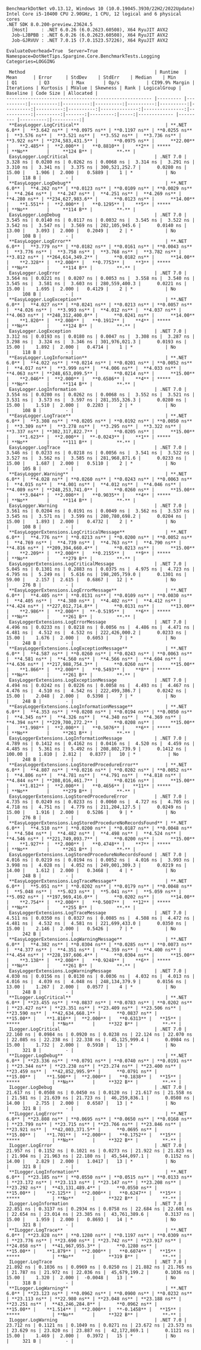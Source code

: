 
    BenchmarkDotNet v0.13.12, Windows 10 (10.0.19045.3930/22H2/2022Update)
    Intel Core i5-10400 CPU 2.90GHz, 1 CPU, 12 logical and 6 physical cores
    .NET SDK 8.0.200-preview.23624.5
      [Host]     : .NET 6.0.26 (6.0.2623.60508), X64 RyuJIT AVX2
      Job-LJBPBB : .NET 6.0.26 (6.0.2623.60508), X64 RyuJIT AVX2
      Job-GJRVUV : .NET 7.0.15 (7.0.1523.57226), X64 RyuJIT AVX2

    EvaluateOverhead=True  Server=True  Namespace=DotNetTips.Spargine.Core.BenchmarkTests.Logging  
    Categories=LOGGING  

     Method                                                | Runtime  | Mean      | Error     | StdDev    | StdErr    | Median    | Min       | Q1        | Q3        | Max       | Op/s          | CI99.9% Margin | Iterations | Kurtosis | MValue | Skewness | Rank | LogicalGroup | Baseline | Code Size | Allocated |
    ------------------------------------------------------ |--------- |----------:|----------:|----------:|----------:|----------:|----------:|----------:|----------:|----------:|--------------:|---------------:|-----------:|---------:|-------:|---------:|-----:|------------- |--------- |----------:|----------:|
     **EasyLogger.LogCritical**                                | **.NET 6.0** |  **3.642 ns** | **0.0975 ns** | **0.1197 ns** | **0.0255 ns** |  **3.576 ns** |  **3.521 ns** |  **3.552 ns** |  **3.736 ns** |  **3.922 ns** | **274,583,431.5** |      **0.0975 ns** |      **22.00** |    **2.485** |  **2.000** |   **0.8810** |    **2** | *****            | **No**       |     **124 B** |         **-** |
     EasyLogger.LogCritical                                | .NET 7.0 |  3.328 ns | 0.0280 ns | 0.0262 ns | 0.0068 ns |  3.314 ns |  3.291 ns |  3.310 ns |  3.341 ns |  3.375 ns | 300,521,252.7 |      0.0280 ns |      15.00 |    1.906 |  2.000 |   0.5889 |    1 | *            | No       |     118 B |         - |
     **EasyLogger.LogDebug**                                   | **.NET 6.0** |  **4.262 ns** | **0.0123 ns** | **0.0109 ns** | **0.0029 ns** |  **4.264 ns** |  **4.247 ns** |  **4.251 ns** |  **4.269 ns** |  **4.280 ns** | **234,627,983.6** |      **0.0123 ns** |      **14.00** |    **1.551** |  **2.000** |   **0.1295** |    **5** | *****            | **No**       |     **114 B** |         **-** |
     EasyLogger.LogDebug                                   | .NET 7.0 |  3.545 ns | 0.0140 ns | 0.0117 ns | 0.0032 ns |  3.545 ns |  3.522 ns |  3.542 ns |  3.547 ns |  3.569 ns | 282,105,945.6 |      0.0140 ns |      13.00 |    3.093 |  2.000 |   0.2049 |    2 | *            | No       |     108 B |         - |
     **EasyLogger.LogError**                                   | **.NET 6.0** |  **3.779 ns** | **0.0182 ns** | **0.0161 ns** | **0.0043 ns** |  **3.776 ns** |  **3.758 ns** |  **3.768 ns** |  **3.782 ns** |  **3.812 ns** | **264,614,349.2** |      **0.0182 ns** |      **14.00** |    **2.328** |  **2.000** |   **0.7753** |    **3** | *****            | **No**       |     **114 B** |         **-** |
     EasyLogger.LogError                                   | .NET 7.0 |  3.564 ns | 0.0221 ns | 0.0207 ns | 0.0053 ns |  3.558 ns |  3.540 ns |  3.545 ns |  3.581 ns |  3.603 ns | 280,559,400.3 |      0.0221 ns |      15.00 |    1.695 |  2.000 |   0.4129 |    2 | *            | No       |     108 B |         - |
     **EasyLogger.LogException**                               | **.NET 6.0** |  **4.027 ns** | **0.0241 ns** | **0.0213 ns** | **0.0057 ns** |  **4.026 ns** |  **3.993 ns** |  **4.012 ns** |  **4.037 ns** |  **4.063 ns** | **248,312,400.0** |      **0.0241 ns** |      **14.00** |    **1.820** |  **2.000** |   **0.1912** |    **4** | *****            | **No**       |     **124 B** |         **-** |
     EasyLogger.LogException                               | .NET 7.0 |  3.312 ns | 0.0193 ns | 0.0180 ns | 0.0047 ns |  3.308 ns |  3.287 ns |  3.298 ns |  3.324 ns |  3.346 ns | 301,976,021.3 |      0.0193 ns |      15.00 |    1.892 |  2.000 |   0.4714 |    1 | *            | No       |     118 B |         - |
     **EasyLogger.LogInformation**                             | **.NET 6.0** |  **4.022 ns** | **0.0214 ns** | **0.0201 ns** | **0.0052 ns** |  **4.017 ns** |  **3.999 ns** |  **4.006 ns** |  **4.033 ns** |  **4.063 ns** | **248,653,099.5** |      **0.0214 ns** |      **15.00** |    **2.046** |  **2.000** |   **0.6586** |    **4** | *****            | **No**       |     **114 B** |         **-** |
     EasyLogger.LogInformation                             | .NET 7.0 |  3.554 ns | 0.0280 ns | 0.0262 ns | 0.0068 ns |  3.552 ns |  3.521 ns |  3.531 ns |  3.573 ns |  3.597 ns | 281,355,326.3 |      0.0280 ns |      15.00 |    1.510 |  2.000 |   0.2283 |    2 | *            | No       |     108 B |         - |
     **EasyLogger.LogTrace**                                   | **.NET 6.0** |  **3.308 ns** | **0.0205 ns** | **0.0192 ns** | **0.0050 ns** |  **3.309 ns** |  **3.278 ns** |  **3.295 ns** |  **3.322 ns** |  **3.337 ns** | **302,317,822.7** |      **0.0205 ns** |      **15.00** |    **1.623** |  **2.000** |  **-0.0243** |    **1** | *****            | **No**       |     **111 B** |         **-** |
     EasyLogger.LogTrace                                   | .NET 7.0 |  3.546 ns | 0.0233 ns | 0.0218 ns | 0.0056 ns |  3.541 ns |  3.522 ns |  3.527 ns |  3.562 ns |  3.585 ns | 281,968,871.6 |      0.0233 ns |      15.00 |    1.687 |  2.000 |   0.5110 |    2 | *            | No       |     105 B |         - |
     **EasyLogger.Warning**                                    | **.NET 6.0** |  **4.028 ns** | **0.0260 ns** | **0.0243 ns** | **0.0063 ns** |  **4.015 ns** |  **4.001 ns** |  **4.012 ns** |  **4.046 ns** |  **4.089 ns** | **248,253,741.0** |      **0.0260 ns** |      **15.00** |    **3.044** |  **2.000** |   **0.9035** |    **4** | *****            | **No**       |     **114 B** |         **-** |
     EasyLogger.Warning                                    | .NET 7.0 |  3.561 ns | 0.0204 ns | 0.0191 ns | 0.0049 ns |  3.562 ns |  3.537 ns |  3.545 ns |  3.571 ns |  3.599 ns | 280,780,698.2 |      0.0204 ns |      15.00 |    1.893 |  2.000 |   0.4732 |    2 | *            | No       |     108 B |         - |
     **EasyLoggerExtensions.LogCriticalMessage**               | **.NET 6.0** |  **4.776 ns** | **0.0213 ns** | **0.0200 ns** | **0.0052 ns** |  **4.769 ns** |  **4.739 ns** |  **4.763 ns** |  **4.790 ns** |  **4.816 ns** | **209,394,660.4** |      **0.0213 ns** |      **15.00** |    **2.209** |  **2.000** |   **0.2155** |    **9** | *****            | **No**       |     **279 B** |         **-** |
     EasyLoggerExtensions.LogCriticalMessage               | .NET 7.0 |  5.045 ns | 0.1301 ns | 0.2883 ns | 0.0375 ns |  4.975 ns |  4.723 ns |  4.795 ns |  5.249 ns |  5.616 ns | 198,205,759.0 |      0.1301 ns |      59.00 |    2.157 |  2.615 |   0.6867 |   12 | *            | No       |     276 B |         - |
     **EasyLoggerExtensions.LogErrorMessage**                  | **.NET 6.0** |  **4.405 ns** | **0.0131 ns** | **0.0109 ns** | **0.0030 ns** |  **4.405 ns** |  **4.380 ns** |  **4.402 ns** |  **4.412 ns** |  **4.424 ns** | **227,012,714.8** |      **0.0131 ns** |      **13.00** |    **2.986** |  **2.000** |  **-0.5195** |    **6** | *****            | **No**       |     **261 B** |         **-** |
     EasyLoggerExtensions.LogErrorMessage                  | .NET 7.0 |  4.496 ns | 0.0233 ns | 0.0218 ns | 0.0056 ns |  4.486 ns |  4.471 ns |  4.481 ns |  4.512 ns |  4.532 ns | 222,426,000.2 |      0.0233 ns |      15.00 |    1.676 |  2.000 |   0.6053 |    7 | *            | No       |     248 B |         - |
     **EasyLoggerExtensions.LogExceptionMessage**              | **.NET 6.0** |  **4.587 ns** | **0.0260 ns** | **0.0243 ns** | **0.0063 ns** |  **4.581 ns** |  **4.560 ns** |  **4.566 ns** |  **4.604 ns** |  **4.636 ns** | **217,988,754.3** |      **0.0260 ns** |      **15.00** |    **1.866** |  **2.000** |   **0.5493** |    **8** | *****            | **No**       |     **261 B** |         **-** |
     EasyLoggerExtensions.LogExceptionMessage              | .NET 7.0 |  4.494 ns | 0.0242 ns | 0.0226 ns | 0.0058 ns |  4.493 ns |  4.467 ns |  4.476 ns |  4.510 ns |  4.542 ns | 222,499,386.7 |      0.0242 ns |      15.00 |    2.048 |  2.000 |   0.5398 |    7 | *            | No       |     248 B |         - |
     **EasyLoggerExtensions.LogInformationMessage**            | **.NET 6.0** |  **4.353 ns** | **0.0208 ns** | **0.0194 ns** | **0.0050 ns** |  **4.345 ns** |  **4.326 ns** |  **4.340 ns** |  **4.369 ns** |  **4.394 ns** | **229,700,272.2** |      **0.0208 ns** |      **15.00** |    **1.998** |  **2.000** |   **0.5076** |    **6** | *****            | **No**       |     **261 B** |         **-** |
     EasyLoggerExtensions.LogInformationMessage            | .NET 7.0 |  4.789 ns | 0.1412 ns | 0.4162 ns | 0.0416 ns |  4.520 ns |  4.459 ns |  4.485 ns |  5.361 ns |  5.492 ns | 208,802,739.9 |      0.1412 ns |     100.00 |    1.810 |  2.812 |   0.8377 |   10 | *            | No       |     248 B |         - |
     **EasyLoggerExtensions.LogStoredProcedureError**          | **.NET 6.0** |  **4.807 ns** | **0.0216 ns** | **0.0202 ns** | **0.0052 ns** |  **4.806 ns** |  **4.781 ns** |  **4.791 ns** |  **4.818 ns** |  **4.844 ns** | **208,016,461.7** |      **0.0216 ns** |      **15.00** |    **1.812** |  **2.000** |   **0.4656** |   **11** | *****            | **No**       |     **279 B** |         **-** |
     EasyLoggerExtensions.LogStoredProcedureError          | .NET 7.0 |  4.735 ns | 0.0249 ns | 0.0233 ns | 0.0060 ns |  4.727 ns |  4.705 ns |  4.718 ns |  4.751 ns |  4.779 ns | 211,204,127.5 |      0.0249 ns |      15.00 |    1.916 |  2.000 |   0.5286 |    9 | *            | No       |     276 B |         - |
     **EasyLoggerExtensions.LogStoredProcedureNoRecordsFound** | **.NET 6.0** |  **4.510 ns** | **0.0200 ns** | **0.0187 ns** | **0.0048 ns** |  **4.504 ns** |  **4.482 ns** |  **4.498 ns** |  **4.524 ns** |  **4.546 ns** | **221,749,093.7** |      **0.0200 ns** |      **15.00** |    **1.927** |  **2.000** |   **0.4748** |    **7** | *****            | **No**       |     **261 B** |         **-** |
     EasyLoggerExtensions.LogStoredProcedureNoRecordsFound | .NET 7.0 |  4.016 ns | 0.0219 ns | 0.0194 ns | 0.0052 ns |  4.016 ns |  3.993 ns |  3.998 ns |  4.028 ns |  4.052 ns | 249,001,309.3 |      0.0219 ns |      14.00 |    1.612 |  2.000 |   0.3468 |    4 | *            | No       |     248 B |         - |
     **EasyLoggerExtensions.LogTraceMessage**                  | **.NET 6.0** |  **5.051 ns** | **0.0202 ns** | **0.0179 ns** | **0.0048 ns** |  **5.048 ns** |  **5.023 ns** |  **5.041 ns** |  **5.059 ns** |  **5.092 ns** | **197,969,416.0** |      **0.0202 ns** |      **14.00** |    **2.754** |  **2.000** |   **0.5007** |   **12** | *****            | **No**       |     **255 B** |         **-** |
     EasyLoggerExtensions.LogTraceMessage                  | .NET 7.0 |  4.511 ns | 0.0350 ns | 0.0327 ns | 0.0085 ns |  4.508 ns |  4.472 ns |  4.481 ns |  4.532 ns |  4.581 ns | 221,699,433.0 |      0.0350 ns |      15.00 |    2.146 |  2.000 |   0.5426 |    7 | *            | No       |     242 B |         - |
     **EasyLoggerExtensions.LogWarningMessage**                | **.NET 6.0** |  **4.382 ns** | **0.0304 ns** | **0.0285 ns** | **0.0073 ns** |  **4.377 ns** |  **4.351 ns** |  **4.359 ns** |  **4.400 ns** |  **4.454 ns** | **228,197,606.4** |      **0.0304 ns** |      **15.00** |    **3.138** |  **2.000** |   **0.9248** |    **6** | *****            | **No**       |     **261 B** |         **-** |
     EasyLoggerExtensions.LogWarningMessage                | .NET 7.0 |  4.030 ns | 0.0156 ns | 0.0130 ns | 0.0036 ns |  4.032 ns |  4.013 ns |  4.016 ns |  4.039 ns |  4.048 ns | 248,134,379.9 |      0.0156 ns |      13.00 |    1.267 |  2.000 |   0.0577 |    4 | *            | No       |     248 B |         - |
     **ILogger.LogCritical**                                   | **.NET 6.0** | **23.455 ns** | **0.0837 ns** | **0.0783 ns** | **0.0202 ns** | **23.427 ns** | **23.351 ns** | **23.409 ns** | **23.506 ns** | **23.590 ns** |  **42,634,668.1** |      **0.0837 ns** |      **15.00** |    **1.810** |  **2.000** |   **0.6313** |   **15** | *****            | **No**       |     **322 B** |         **-** |
     ILogger.LogCritical                                   | .NET 7.0 | 22.160 ns | 0.0984 ns | 0.0920 ns | 0.0238 ns | 22.124 ns | 22.070 ns | 22.085 ns | 22.238 ns | 22.338 ns |  45,125,999.4 |      0.0984 ns |      15.00 |    1.732 |  2.000 |   0.5910 |   13 | *            | No       |     321 B |         - |
     **ILogger.LogDebug**                                      | **.NET 6.0** | **23.336 ns** | **0.0791 ns** | **0.0740 ns** | **0.0191 ns** | **23.344 ns** | **23.238 ns** | **23.274 ns** | **23.400 ns** | **23.459 ns** |  **42,852,995.9** |      **0.0791 ns** |      **15.00** |    **1.500** |  **2.000** |   **0.1838** |   **15** | *****            | **No**       |     **322 B** |         **-** |
     ILogger.LogDebug                                      | .NET 7.0 | 21.617 ns | 0.0508 ns | 0.0450 ns | 0.0120 ns | 21.617 ns | 21.558 ns | 21.581 ns | 21.639 ns | 21.723 ns |  46,259,836.1 |      0.0508 ns |      14.00 |    2.755 |  2.000 |   0.6587 |   13 | *            | No       |     321 B |         - |
     **ILogger.LogError**                                      | **.NET 6.0** | **23.808 ns** | **0.0695 ns** | **0.0650 ns** | **0.0168 ns** | **23.799 ns** | **23.715 ns** | **23.766 ns** | **23.846 ns** | **23.921 ns** |  **42,003,371.5** |      **0.0695 ns** |      **15.00** |    **1.701** |  **2.000** |   **0.1752** |   **15** | *****            | **No**       |     **322 B** |         **-** |
     ILogger.LogError                                      | .NET 7.0 | 21.957 ns | 0.1152 ns | 0.1021 ns | 0.0273 ns | 21.922 ns | 21.823 ns | 21.904 ns | 21.963 ns | 22.180 ns |  45,544,097.1 |      0.1152 ns |      14.00 |    2.829 |  2.000 |   1.0417 |   13 | *            | No       |     321 B |         - |
     **ILogger.LogInformation**                                | **.NET 6.0** | **23.185 ns** | **0.0550 ns** | **0.0515 ns** | **0.0133 ns** | **23.172 ns** | **23.113 ns** | **23.147 ns** | **23.208 ns** | **23.292 ns** |  **43,131,489.4** |      **0.0550 ns** |      **15.00** |    **2.125** |  **2.000** |   **0.6247** |   **15** | *****            | **No**       |     **322 B** |         **-** |
     ILogger.LogInformation                                | .NET 7.0 | 22.851 ns | 0.3137 ns | 0.2934 ns | 0.0758 ns | 22.684 ns | 22.601 ns | 22.654 ns | 23.014 ns | 23.385 ns |  43,761,389.6 |      0.3137 ns |      15.00 |    1.959 |  2.000 |   0.8693 |   14 | *            | No       |     321 B |         - |
     **ILogger.LogTrace**                                      | **.NET 6.0** | **23.828 ns** | **0.1280 ns** | **0.1197 ns** | **0.0309 ns** | **23.776 ns** | **23.690 ns** | **23.742 ns** | **23.917 ns** | **24.058 ns** |  **41,967,955.3** |      **0.1280 ns** |      **15.00** |    **1.879** |  **2.000** |   **0.6074** |   **15** | *****            | **No**       |     **319 B** |         **-** |
     ILogger.LogTrace                                      | .NET 7.0 | 21.892 ns | 0.1036 ns | 0.0969 ns | 0.0250 ns | 21.882 ns | 21.765 ns | 21.787 ns | 21.972 ns | 22.036 ns |  45,679,199.2 |      0.1036 ns |      15.00 |    1.320 |  2.000 |  -0.0048 |   13 | *            | No       |     318 B |         - |
     **ILogger.LogWarning**                                    | **.NET 6.0** | **23.123 ns** | **0.0962 ns** | **0.0900 ns** | **0.0232 ns** | **23.113 ns** | **22.980 ns** | **23.048 ns** | **23.188 ns** | **23.251 ns** |  **43,246,284.8** |      **0.0962 ns** |      **15.00** |    **1.514** |  **2.000** |  **-0.1458** |   **15** | *****            | **No**       |     **322 B** |         **-** |
     ILogger.LogWarning                                    | .NET 7.0 | 23.712 ns | 0.1121 ns | 0.1049 ns | 0.0271 ns | 23.672 ns | 23.573 ns | 23.629 ns | 23.820 ns | 23.887 ns |  42,172,869.1 |      0.1121 ns |      15.00 |    1.469 |  2.000 |   0.3972 |   15 | *            | No       |     321 B |         - |

